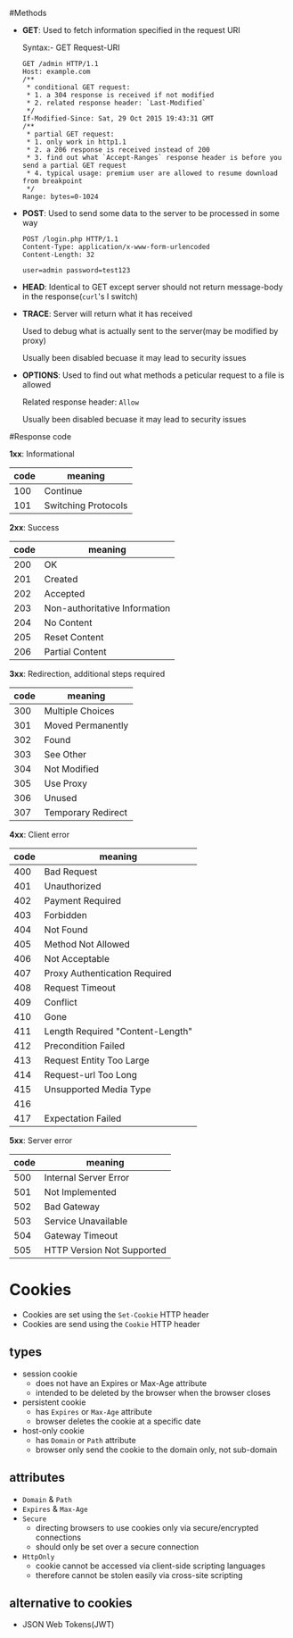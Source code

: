#Methods

- __GET__: Used to fetch information specified in the request URI

    Syntax:- GET Request-URI

    ```
    GET /admin HTTP/1.1
    Host: example.com
    /**
     * conditional GET request:
     * 1. a 304 response is received if not modified
     * 2. related response header: `Last-Modified`
     */
    If-Modified-Since: Sat, 29 Oct 2015 19:43:31 GMT
    /**
     * partial GET request:
     * 1. only work in http1.1
     * 2. a 206 response is received instead of 200
     * 3. find out what `Accept-Ranges` response header is before you send a partial GET request
     * 4. typical usage: premium user are allowed to resume download from breakpoint
     */
    Range: bytes=0-1024 
    ```

- __POST__: Used to send some data to the server to be processed in some way

    ```
    POST /login.php HTTP/1.1
    Content-Type: application/x-www-form-urlencoded
    Content-Length: 32

    user=admin password=test123
    ```

- __HEAD__: Identical to GET except server should not return message-body in the response(`curl`'s I switch)

- __TRACE__: Server will return what it has received 

    Used to debug what is actually sent to the server(may be modified by proxy)

    Usually been disabled becuase it may lead to security issues

- __OPTIONS__: Used to find out what methods a peticular request to a file is allowed

    Related response header: `Allow`

    Usually been disabled becuase it may lead to security issues


#Response code

__1xx__: Informational

|code|meaning            |
|----|-------------------|
|100 |Continue           |
|101 |Switching Protocols|

__2xx__: Success

|code|meaning                      |
|----|-----------------------------|
|200 |OK                           |
|201 |Created                      |
|202 |Accepted                     |
|203 |Non-authoritative Information|
|204 |No Content                   |
|205 |Reset Content                |
|206 |Partial Content              |

__3xx__: Redirection, additional steps required

|code|meaning           |
|----|------------------|
|300 |Multiple Choices  |
|301 |Moved Permanently |
|302 |Found             |
|303 |See Other         |
|304 |Not Modified      |
|305 |Use Proxy         |
|306 |Unused            |
|307 |Temporary Redirect|

__4xx__: Client error

|code|meaning                         |
|----|--------------------------------|
|400 |Bad Request                     |
|401 |Unauthorized                    |
|402 |Payment Required                |
|403 |Forbidden                       |
|404 |Not Found                       |
|405 |Method Not Allowed              |
|406 |Not Acceptable                  |
|407 |Proxy Authentication Required   |
|408 |Request Timeout                 |
|409 |Conflict                        |
|410 |Gone                            |
|411 |Length Required "Content-Length"|
|412 |Precondition Failed             |
|413 |Request Entity Too Large        |
|414 |Request-url Too Long            |
|415 |Unsupported Media Type          |
|416 |                                |
|417 |Expectation Failed              |

__5xx__: Server error

|code|meaning                   |
|----|--------------------------|
|500 |Internal Server Error     |
|501 |Not Implemented           |
|502 |Bad Gateway               |
|503 |Service Unavailable       |
|504 |Gateway Timeout           |
|505 |HTTP Version Not Supported|


# Cookies
- Cookies are set using the `Set-Cookie` HTTP header
- Cookies are send using the `Cookie` HTTP header

## types
- session cookie
    + does not have an Expires or Max-Age attribute
    + intended to be deleted by the browser when the browser closes
- persistent cookie
    + has `Expires` or `Max-Age` attribute
    + browser deletes the cookie at a specific date
- host-only cookie
    + has `Domain` or `Path` attribute
    + browser only send the cookie to the domain only, not sub-domain

## attributes
- `Domain` & `Path`
- `Expires` & `Max-Age`
- `Secure`
    + directing browsers to use cookies only via secure/encrypted connections
    + should only be set over a secure connection
- `HttpOnly`
    + cookie cannot be accessed via client-side scripting languages
    + therefore cannot be stolen easily via cross-site scripting

## alternative to cookies
- JSON Web Tokens(JWT)